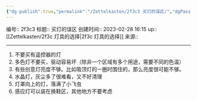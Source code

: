 ```yaml
---
{"dg-publish":true,"permalink":"/Zettelkasten/2f3c3 买灯的误区/","dgPassFrontmatter":true}
---
```


编号:: 2f3c3
标题:: 买灯的误区
创建时间:: 2023-02-28 16:15
up:: [[Zettelkasten/2f3c 灯具的选择\|2f3c 灯具的选择]]
来源:: 

---

1. 不要买有遥控器的灯
2. 多色灯不要买，驱动容易坏（除非一个区域有多个用途，需要不同的色温）
3. 有些创意灯亮度不够。比如吸顶灯的一圈时围住的，那么亮度很可能不够。
4. 水晶灯，灰尘多了很难看，又不好清理
5. 灯罩向上的灯，落满了小飞虫
6. 感应灯可以装在换鞋区，其他地方不要考虑